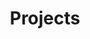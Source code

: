 ---
title: Projects
category_name: projects
description: "About Projects..."
layout: category
permalink: /category/projects/
---